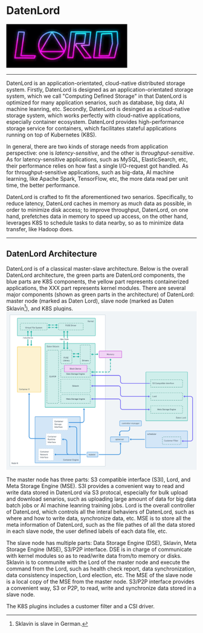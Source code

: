 # DatenLord

![Logo of DatenLord](docs/images/logo.png)

----
DatenLord is an application-orientated, cloud-native distributed storage system. Firstly, DatenLord is designed as an application-orientated storage system, which we call "Computing Defined Storage" in that DatenLord is optimized for many application senarios, such as database, big data, AI machine leanring, etc. Secondly, DatenLord is desinged as a cloud-native storage system, which works perfectly with cloud-native applications, especially container ecosystem. DatenLord provides high-performance storage service for containers, which facilitates stateful applications running on top of Kubernetes (K8S).

In general, there are two kinds of storage needs from application perspective: one is *latency-sensitive*, and the other is *throughput-sensitive*.
As for latency-sensitive applications, such as MySQL, ElasticSearch, etc, their performance relies on how fast a single I/O-request got handled.
As for throughput-sensitive applications, such as big-data, AI machine learning, like Apache Spark, TensorFlow, etc, the more data read per unit time, the better performance.

DatenLord is crafted to fit the aforementioned two senarios.
Specifically, to reduce latency, DatenLord caches in memory as much data as possible, in order to minimize disk access; to improve throughput, DatenLord, on one hand, prefetches data in memory to speed up access, on the other hand, leverages K8S to schedule tasks to data nearby, so as to minimize data transfer, like Hadoop does.

----

## DatenLord Architecture

DatenLord is of a classical master-slave architecture. Below is the overall DatenLord architecture, the green parts are DatenLord components, the blue parts are K8S components, the yellow part represents containerized applications, the XXX part represents kernel modules. There are several major components (shown as green parts in the architecture) of DatenLord: master node (marked as Daten Lord), slave node (marked as Daten Sklavin[^skl]), and K8S plugins.
![DatenLord Architecture](docs/images/Computing%20Defined%20Storage%402x.png)

The master node has three parts: S3 compatible interface (S3I), Lord, and Meta Storage Engine (MSE). S3I provides a convenient way to read and write data stored in DatenLord via S3 protocal, especially for bulk upload and download senarios, such as uploading large amount of data for big data batch jobs or AI machine leanring training jobs. Lord is the overall controller of DatenLord, which controls all the interal behaviers of DatenLord, such as where and how to write data, synchronize data, etc. MSE is to store all the meta information of DatenLord, such as the file pathes of all the data stored in each slave node, the user defined labels of each data file, etc.

The slave node has multiple parts: Data Storage Engine (DSE), Sklavin, Meta Storage Engine (MSE), S3/P2P interface. DSE is in charge of communicate with kernel modules so as to read/write data from/to memory or disks. Sklavin is to communite with the Lord of the master node and execute the command from the Lord, such as health check report, data synchronization, data consistency inspection, Lord election, etc. The MSE of the slave node is a local copy of the MSE from the master node. S3/P2P interface provides a convenient way, S3 or P2P, to read, write and synchronize data stored in a slave node.

The K8S plugins includes a customer filter and a CSI driver.







[^skl]: Sklavin is slave in German.
